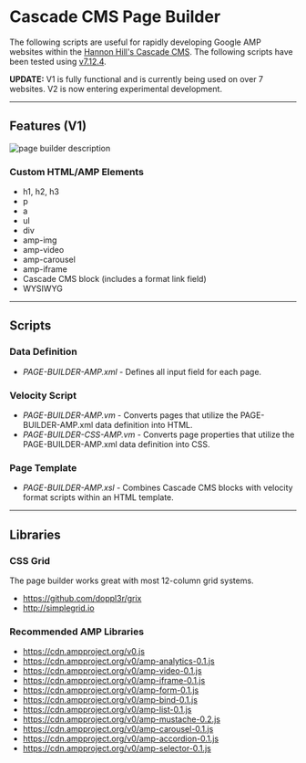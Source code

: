 # Cascade CMS Page Builder
The following scripts are useful for rapidly developing Google AMP websites within the [Hannon Hill's Cascade CMS](https://www.hannonhill.com/products/cascade-cms/index.html). The following scripts have been tested using [v7.12.4](https://www.hannonhill.com/cascadeserver/releases/7.12.4/index.html?utm_medium=rss).

**UPDATE:** V1 is fully functional and is currently being used on over 7 websites. V2 is now entering experimental development.

------------

## Features (V1)

![page builder description](https://raw.githubusercontent.com/doppl3r/page-builder-amp/master/assets/page-builder-description.png)

### Custom HTML/AMP Elements
  - h1, h2, h3
  - p
  - a
  - ul
  - div
  - amp-img
  - amp-video
  - amp-carousel
  - amp-iframe
  - Cascade CMS block (includes a format link field)
  - WYSIWYG

------------

## Scripts

### Data Definition
  - *PAGE-BUILDER-AMP.xml* - Defines all input field for each page.

### Velocity Script
  - *PAGE-BUILDER-AMP.vm* - Converts pages that utilize the PAGE-BUILDER-AMP.xml data definition into HTML.
  - *PAGE-BUILDER-CSS-AMP.vm* - Converts page properties that utilize the PAGE-BUILDER-AMP.xml data definition into CSS.

### Page Template
  - *PAGE-BUILDER-AMP.xsl* - Combines Cascade CMS blocks with velocity format scripts within an HTML template.

------------

## Libraries

### CSS Grid
The page builder works great with most 12-column grid systems.
  - https://github.com/doppl3r/grix
  - http://simplegrid.io

### Recommended AMP Libraries
  - https://cdn.ampproject.org/v0.js
  - https://cdn.ampproject.org/v0/amp-analytics-0.1.js
  - https://cdn.ampproject.org/v0/amp-video-0.1.js
  - https://cdn.ampproject.org/v0/amp-iframe-0.1.js
  - https://cdn.ampproject.org/v0/amp-form-0.1.js
  - https://cdn.ampproject.org/v0/amp-bind-0.1.js
  - https://cdn.ampproject.org/v0/amp-list-0.1.js
  - https://cdn.ampproject.org/v0/amp-mustache-0.2.js
  - https://cdn.ampproject.org/v0/amp-carousel-0.1.js
  - https://cdn.ampproject.org/v0/amp-accordion-0.1.js
  - https://cdn.ampproject.org/v0/amp-selector-0.1.js